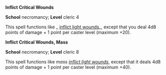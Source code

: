  **Inflict Critical Wounds**

**School** necromancy; **Level** cleric 4

This spell functions like _ [inflict light wounds](inflictLightWounds#_inflict-light-wounds)_, except that you deal 4d8 points of damage + 1 point per caster level (maximum +20).

**Inflict Critical Wounds, Mass**

**School** necromancy; **Level** cleric 8

This spell functions like _mass [inflict light wounds](inflictLightWounds#_inflict-light-wounds)_, except that it deals 4d8 points of damage + 1 point per caster level (maximum +40).


